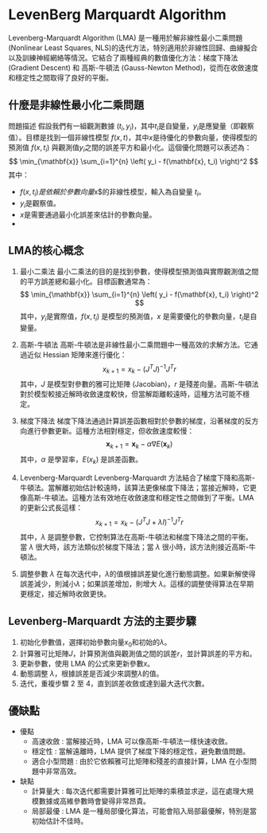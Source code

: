 # LevenBerg Marquardt Algorithm
Levenberg-Marquardt Algorithm (LMA) 是一種用於解非線性最小二乘問題(Nonlinear Least Squares, NLS)的迭代方法，特別適用於非線性回歸、曲線擬合以及訓練神經網絡等情況。它結合了兩種經典的數值優化方法：梯度下降法 (Gradient Descent) 和 高斯-牛頓法 (Gauss-Newton Method)，從而在收斂速度和穩定性之間取得了良好的平衡。

## 什麼是非線性最小化二乘問題
問題描述
假設我們有一組觀測數據 $(t_i,y_i)$，其中$t_i$是自變量，$y_i$是應變量（即觀察值）。目標是找到一個非線性模型 $f(x,t)$，其中$x$是待優化的參數向量，使得模型的預測值 $f(x,t_i)$ 與觀測值$y_i$之間的誤差平方和最小化。這個優化問題可以表述為：
$$
\min_{\mathbf{x}} \sum_{i=1}^{n} \left( y_i - f(\mathbf{x}, t_i) \right)^2
$$
其中：

- $f(x,t_i) 是依賴於參數向量$x$的非線性模型，輸入為自變量 $t_i$。
- $y_i$是觀察值。
- $x$是需要通過最小化誤差來估計的參數向量。
- 
## LMA的核心概念
1. 最小二乘法
    最小二乘法的目的是找到參數，使得模型預測值與實際觀測值之間的平方誤差總和最小化。目標函數通常為：
    $$
    \min_{\mathbf{x}} \sum_{i=1}^{n} \left( y_i - f(\mathbf{x}, t_i) \right)^2
    $$
    其中，$y_i$是實際值，$f(x,t_i)$ 是模型的預測值，$x$ 是需要優化的參數向量，$t_i$是自變量。
2. 高斯-牛頓法
    高斯-牛頓法是非線性最小二乘問題中一種高效的求解方法。它通過近似 Hessian 矩陣來進行優化：
    $$
    x_{k+1} = x_k - (J^TJ)^{-1}J^Tr
    $$
    其中，$J$ 是模型對參數的雅可比矩陣 (Jacobian)，$r$ 是殘差向量。高斯-牛頓法對於模型較接近解時收斂速度較快，但當解距離較遠時，這種方法可能不穩定。
    
3. 梯度下降法
    梯度下降法通過計算誤差函數相對於參數的梯度，沿著梯度的反方向進行參數更新。這種方法相對穩定，但收斂速度較慢：
    $$
    \mathbf{x}_{k+1} = \mathbf{x}_k - \alpha \nabla E(\mathbf{x}_k)
    $$
    其中，$\alpha$ 是學習率，$E(x_k)$ 是誤差函數。
4. Levenberg-Marquardt
    Levenberg-Marquardt 方法結合了梯度下降和高斯-牛頓法。當解離初始估計較遠時，該算法更像梯度下降法；當接近解時，它更像高斯-牛頓法。這種方法有效地在收斂速度和穩定性之間做到了平衡。LMA 的更新公式長這樣：
    $$
    x_{k+1} = x_k - (J^TJ + \lambda I)^{-1}J^Tr
    $$
    其中，$λ$ 是調整參數，它控制算法在高斯-牛頓法和梯度下降法之間的平衡。當 $λ$ 很大時，該方法類似於梯度下降法；當 $λ$ 很小時，該方法則接近高斯-牛頓法。
5. 調整參數 $λ$ 
    在每次迭代中，$λ$的值根據誤差變化進行動態調整。如果新解使得誤差減少，則減小$λ$；如果誤差增加，則增大 $λ$。這樣的調整使得算法在早期更穩定，接近解時收斂更快。

## Levenberg-Marquardt 方法的主要步驟
1. 初始化參數值，選擇初始參數向量$x_0$和初始的$λ$。
2. 計算雅可比矩陣$J$，計算預測值與觀測值之間的誤差$r$，並計算誤差的平方和。
3. 更新參數，使用 LMA 的公式來更新參數$x$。
4. 動態調整 $λ$，根據誤差是否減少來調整$λ$的值。
5. 迭代，重複步驟 2 至 4，直到誤差收斂或達到最大迭代次數。

## 優缺點
- 優點
    - 高速收斂 : 當解接近時，LMA 可以像高斯-牛頓法一樣快速收斂。
    - 穩定性 : 當解遠離時，LMA 提供了梯度下降的穩定性，避免數值問題。
    - 適合小型問題 : 由於它依賴雅可比矩陣和殘差的直接計算，LMA 在小型問題中非常高效。
- 缺點
    - 計算量大 : 每次迭代都需要計算雅可比矩陣的乘積並求逆，這在處理大規模數據或高維參數時會變得非常昂貴。
    - 局部最優 : LMA 是一種局部優化算法，可能會陷入局部最優解，特別是當初始估計不佳時。
